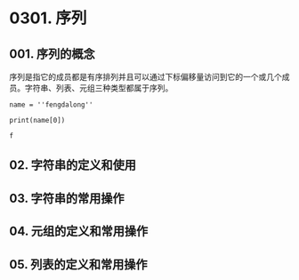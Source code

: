 # 0301. 序列

## 001. 序列的概念

序列是指它的成员都是有序排列并且可以通过下标偏移量访问到它的一个或几个成员。字符串、列表、元组三种类型都属于序列。

```
name = ''fengdalong''

print(name[0])

f
```

## 02. 字符串的定义和使用 




## 03. 字符串的常用操作 

## 04. 元组的定义和常用操作 


## 05. 列表的定义和常用操作